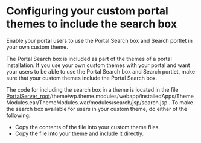 # Configuring your custom portal themes to include the search box

Enable your portal users to use the Portal Search box and Search portlet in your own custom theme.

The Portal Search box is included as part of the themes of a portal installation. If you use your own custom themes with your portal and want your users to be able to use the Portal Search box and Search portlet, make sure that your custom themes include the Portal Search box.

The code for including the search box in a theme is located in the file [PortalServer\_root](../../guide_me/wpsdirstr.md)/theme/wp.theme.modules/webapp/installedApps/ThemeModules.ear/ThemeModules.war/modules/search/jsp/search.jsp . To make the search box available for users in your custom theme, do either of the following:

-   Copy the contents of the file into your custom theme files.
-   Copy the file into your theme and include it directly.

<!--

**Previous topic:**[Enabling anonymous users to search public pages of your portal](../admin-system/srtusgsrchbrwanonpgs.md)

**Next topic:**[Redirecting search requests from a custom search form to the Search Center](../admin-system/redirect_search_custom_form.md) -->

